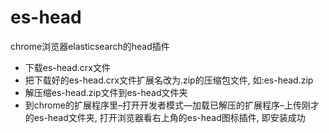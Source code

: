 # es-head

chrome浏览器elasticsearch的head插件

- 下载es-head.crx文件
- 把下载好的es-head.crx文件扩展名改为.zip的压缩包文件, 如:es-head.zip
- 解压缩es-head.zip文件到es-head文件夹
- 到chrome的扩展程序里–打开开发者模式—加载已解压的扩展程序–上传刚才的es-head文件夹, 打开浏览器看右上角的es-head图标插件, 即安装成功
